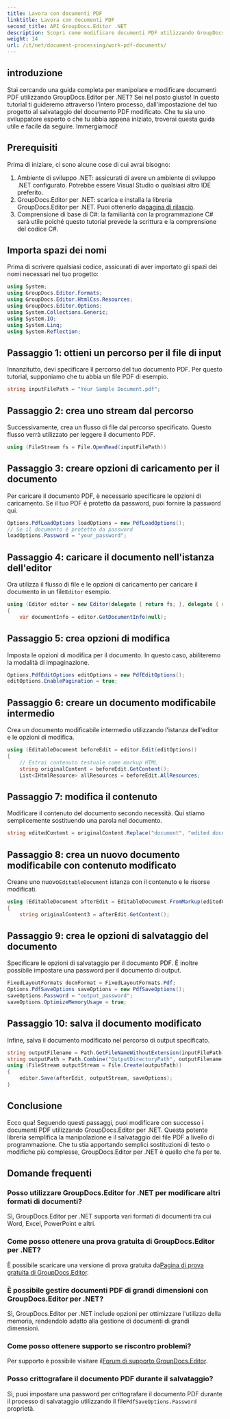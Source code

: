 ```yaml
---
title: Lavora con documenti PDF
linktitle: Lavora con documenti PDF
second_title: API GroupDocs.Editor .NET
description: Scopri come modificare documenti PDF utilizzando GroupDocs.Editor per .NET con questo tutorial. Modifica contenuti, gestisci file di grandi dimensioni e salva le modifiche in modo sicuro.
weight: 14
url: /it/net/document-processing/work-pdf-documents/
---
```

## introduzione
Stai cercando una guida completa per manipolare e modificare documenti PDF utilizzando GroupDocs.Editor per .NET? Sei nel posto giusto! In questo tutorial ti guideremo attraverso l'intero processo, dall'impostazione del tuo progetto al salvataggio del documento PDF modificato. Che tu sia uno sviluppatore esperto o che tu abbia appena iniziato, troverai questa guida utile e facile da seguire. Immergiamoci!
## Prerequisiti
Prima di iniziare, ci sono alcune cose di cui avrai bisogno:
1. Ambiente di sviluppo .NET: assicurati di avere un ambiente di sviluppo .NET configurato. Potrebbe essere Visual Studio o qualsiasi altro IDE preferito.
2. GroupDocs.Editor per .NET: scarica e installa la libreria GroupDocs.Editor per .NET. Puoi ottenerlo da[pagina di rilascio](https://releases.groupdocs.com/editor/net/).
3. Comprensione di base di C#: la familiarità con la programmazione C# sarà utile poiché questo tutorial prevede la scrittura e la comprensione del codice C#.
## Importa spazi dei nomi
Prima di scrivere qualsiasi codice, assicurati di aver importato gli spazi dei nomi necessari nel tuo progetto:
```csharp
using System;
using GroupDocs.Editor.Formats;
using GroupDocs.Editor.HtmlCss.Resources;
using GroupDocs.Editor.Options;
using System.Collections.Generic;
using System.IO;
using System.Linq;
using System.Reflection;
```
## Passaggio 1: ottieni un percorso per il file di input
Innanzitutto, devi specificare il percorso del tuo documento PDF. Per questo tutorial, supponiamo che tu abbia un file PDF di esempio.
```csharp
string inputFilePath = "Your Sample Document.pdf";
```
## Passaggio 2: crea uno stream dal percorso
Successivamente, crea un flusso di file dal percorso specificato. Questo flusso verrà utilizzato per leggere il documento PDF.
```csharp
using (FileStream fs = File.OpenRead(inputFilePath))
```
## Passaggio 3: creare opzioni di caricamento per il documento
Per caricare il documento PDF, è necessario specificare le opzioni di caricamento. Se il tuo PDF è protetto da password, puoi fornire la password qui.
```csharp
Options.PdfLoadOptions loadOptions = new PdfLoadOptions();
// Se il documento è protetto da password
loadOptions.Password = "your_password";
```
## Passaggio 4: caricare il documento nell'istanza dell'editor
Ora utilizza il flusso di file e le opzioni di caricamento per caricare il documento in un file`Editor` esempio.
```csharp
using (Editor editor = new Editor(delegate { return fs; }, delegate { return loadOptions; }))
{
    var documentInfo = editor.GetDocumentInfo(null);
```
## Passaggio 5: crea opzioni di modifica
Imposta le opzioni di modifica per il documento. In questo caso, abiliteremo la modalità di impaginazione.
```csharp
Options.PdfEditOptions editOptions = new PdfEditOptions();
editOptions.EnablePagination = true;
```
## Passaggio 6: creare un documento modificabile intermedio
Crea un documento modificabile intermedio utilizzando l'istanza dell'editor e le opzioni di modifica.
```csharp
using (EditableDocument beforeEdit = editor.Edit(editOptions))
{
    // Estrai contenuto testuale come markup HTML
    string originalContent = beforeEdit.GetContent();
    List<IHtmlResource> allResources = beforeEdit.AllResources;
```
## Passaggio 7: modifica il contenuto
Modificare il contenuto del documento secondo necessità. Qui stiamo semplicemente sostituendo una parola nel documento.
```csharp
string editedContent = originalContent.Replace("document", "edited document");
```
## Passaggio 8: crea un nuovo documento modificabile con contenuto modificato
 Creane uno nuovo`EditableDocument` istanza con il contenuto e le risorse modificati.
```csharp
using (EditableDocument afterEdit = EditableDocument.FromMarkup(editedContent, allResources))
{
    string originalContent3 = afterEdit.GetContent();
```
## Passaggio 9: crea le opzioni di salvataggio del documento
Specificare le opzioni di salvataggio per il documento PDF. È inoltre possibile impostare una password per il documento di output.
```csharp
FixedLayoutFormats docmFormat = FixedLayoutFormats.Pdf;
Options.PdfSaveOptions saveOptions = new PdfSaveOptions();
saveOptions.Password = "output_password";
saveOptions.OptimizeMemoryUsage = true;
```
## Passaggio 10: salva il documento modificato
Infine, salva il documento modificato nel percorso di output specificato.
```csharp
string outputFilename = Path.GetFileNameWithoutExtension(inputFilePath) + "." + docmFormat.Extension;
string outputPath = Path.Combine("OutputDirectoryPath", outputFilename);
using (FileStream outputStream = File.Create(outputPath))
{
    editor.Save(afterEdit, outputStream, saveOptions);
}
```

## Conclusione
Ecco qua! Seguendo questi passaggi, puoi modificare con successo i documenti PDF utilizzando GroupDocs.Editor per .NET. Questa potente libreria semplifica la manipolazione e il salvataggio dei file PDF a livello di programmazione. Che tu stia apportando semplici sostituzioni di testo o modifiche più complesse, GroupDocs.Editor per .NET è quello che fa per te.
## Domande frequenti
### Posso utilizzare GroupDocs.Editor for .NET per modificare altri formati di documenti?
Sì, GroupDocs.Editor per .NET supporta vari formati di documenti tra cui Word, Excel, PowerPoint e altri.
### Come posso ottenere una prova gratuita di GroupDocs.Editor per .NET?
 È possibile scaricare una versione di prova gratuita da[Pagina di prova gratuita di GroupDocs.Editor](https://releases.groupdocs.com/).
### È possibile gestire documenti PDF di grandi dimensioni con GroupDocs.Editor per .NET?
Sì, GroupDocs.Editor per .NET include opzioni per ottimizzare l'utilizzo della memoria, rendendolo adatto alla gestione di documenti di grandi dimensioni.
### Come posso ottenere supporto se riscontro problemi?
 Per supporto è possibile visitare il[Forum di supporto GroupDocs.Editor](https://forum.groupdocs.com/c/editor/20).
### Posso crittografare il documento PDF durante il salvataggio?
Sì, puoi impostare una password per crittografare il documento PDF durante il processo di salvataggio utilizzando il file`PdfSaveOptions.Password` proprietà.